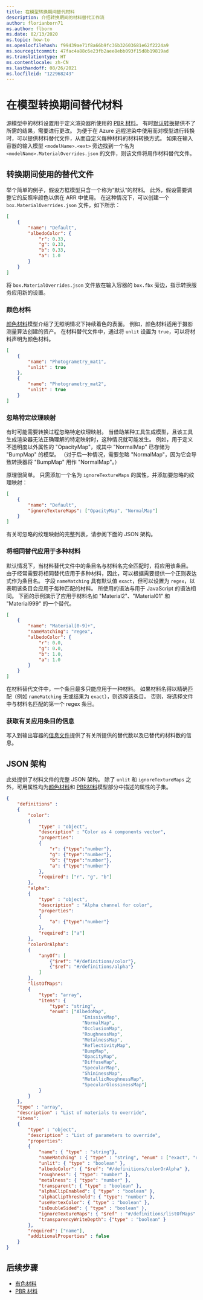 ```yaml
---
title: 在模型转换期间替代材料
description: 介绍转换期间的材料替代工作流
author: florianborn71
ms.author: flborn
ms.date: 02/13/2020
ms.topic: how-to
ms.openlocfilehash: f99439ae71f8a66b9fc36b32603681e62f2224a9
ms.sourcegitcommit: 47fac4a88c6e23fb2aee8ebb093f15d8b19819ad
ms.translationtype: HT
ms.contentlocale: zh-CN
ms.lasthandoff: 08/26/2021
ms.locfileid: "122968243"
---
```

# <a name="override-materials-during-model-conversion"></a>在模型转换期间替代材料

源模型中的材料设置用于定义渲染器所使用的 [PBR 材料](../../overview/features/pbr-materials.md)。
有时[默认转换](../../reference/material-mapping.md)提供不了所需的结果，需要进行更改。
为便于在 Azure 远程渲染中使用而对模型进行转换时，可以提供材料替代文件，从而自定义每种材料的材料转换方式。
如果在输入容器的输入模型 `<modelName>.<ext>` 旁边找到一个名为 `<modelName>.MaterialOverrides.json` 的文件，则该文件将用作材料替代文件。

## <a name="the-override-file-used-during-conversion"></a>转换期间使用的替代文件

举个简单的例子，假设方框模型只含一个称为“默认”的材料。
此外，假设需要调整它的反照率颜色以供在 ARR 中使用。
在这种情况下，可以创建一个 `box.MaterialOverrides.json` 文件，如下所示：

```json
[
    {
        "name": "Default",
        "albedoColor": {
            "r": 0.33,
            "g": 0.33,
            "b": 0.33,
            "a": 1.0
        }
    }
]
```

将 `box.MaterialOverrides.json` 文件放在输入容器的 `box.fbx` 旁边，指示转换服务应用新的设置。

### <a name="color-materials"></a>颜色材料

[颜色材料](../../overview/features/color-materials.md)模型介绍了无照明情况下持续着色的表面。
例如，颜色材料适用于摄影测量算法创建的资产。
在材料替代文件中，通过将 `unlit` 设置为 `true`，可以将材料声明为颜色材料。

```json
[
    {
        "name": "Photogrametry_mat1",
        "unlit" : true
    },
    {
        "name": "Photogrametry_mat2",
        "unlit" : true
    }
]
```

### <a name="ignore-specific-texture-maps"></a>忽略特定纹理映射

有时可能需要转换过程忽略特定纹理映射。 当借助某种工具生成模型，且该工具生成渲染器无法正确理解的特定映射时，这种情况就可能发生。 例如，用于定义不透明度以外属性的 "OpacityMap"，或其中 "NormalMap" 已存储为 "BumpMap" 的模型。 （对于后一种情况，需要忽略 "NormalMap"，因为它会导致转换器将 "BumpMap" 用作 "NormalMap"。）

原理很简单。 只需添加一个名为 `ignoreTextureMaps` 的属性，并添加要忽略的纹理映射：

```json
[
    {
        "name": "Default",
        "ignoreTextureMaps": ["OpacityMap", "NormalMap"]
    }
]
```

有关可忽略的纹理映射的完整列表，请参阅下面的 JSON 架构。

### <a name="applying-the-same-overrides-to-multiple-materials"></a>将相同替代应用于多种材料

默认情况下，当材料替代文件中的条目名与材料名完全匹配时，将应用该条目。
由于经常需要将相同替代应用于多种材料，因此，可以根据需要提供一个正则表达式作为条目名。
字段 `nameMatching` 具有默认值 `exact`，但可以设置为 `regex`，以表明该条目会应用于每种匹配的材料。
所使用的语法与用于 JavaScript 的语法相同。 下面的示例演示了应用于材料名如 "Material2"、"Material01" 和 "Material999" 的一个替代。

```json
[
    {
        "name": "Material[0-9]+",
        "nameMatching": "regex",
        "albedoColor": {
            "r": 0.0,
            "g": 0.0,
            "b": 1.0,
            "a": 1.0
        }
    }
]
```

在材料替代文件中，一个条目最多只能应用于一种材料。
如果材料名得以精确匹配（例如 `nameMatching` 无或结果为 `exact`），则选择该条目。
否则，将选择文件中与材料名匹配的第一个 regex 条目。

### <a name="getting-information-about-which-entries-applied"></a>获取有关应用条目的信息

写入到输出容器的[信息文件](get-information.md#information-about-a-converted-model-the-info-file)提供了有关所提供的替代数以及已替代的材料数的信息。

## <a name="json-schema"></a>JSON 架构

此处提供了材料文件的完整 JSON 架构。 除了 `unlit` 和 `ignoreTextureMaps` 之外，可用属性均为[颜色材料](../../overview/features/color-materials.md)和 [PBR材料](../../overview/features/pbr-materials.md)模型部分中描述的属性的子集。

```json
{
    "definitions" :
    {
        "color":
        {
            "type" : "object",
            "description" : "Color as 4 components vector",
            "properties":
            {
                "r": {"type":"number"},
                "g": {"type":"number"},
                "b": {"type":"number"},
                "a": {"type":"number"}
            },
            "required": ["r", "g", "b"]
        },
        "alpha":
        {
            "type" : "object",
            "description" : "Alpha channel for color",
            "properties":
            {
                "a": {"type":"number"}
            },
            "required": ["a"]
        },
        "colorOrAlpha":
        {
            "anyOf": [
                {"$ref": "#/definitions/color"},
                {"$ref": "#/definitions/alpha"}
            ]
        },
        "listOfMaps":
        {
            "type": "array",
            "items": {
                "type": "string",
                "enum": ["AlbedoMap",
                            "EmissiveMap",
                            "NormalMap",
                            "OcclusionMap",
                            "RoughnessMap",
                            "MetalnessMap",
                            "ReflectivityMap",
                            "BumpMap",
                            "OpacityMap",
                            "DiffuseMap",
                            "SpecularMap",
                            "ShininessMap",
                            "MetallicRoughnessMap",
                            "SpecularGlossinessMap"]
            }
        }
    },
    "type" : "array",
    "description" : "List of materials to override",
    "items":
    {
        "type" : "object",
        "description" : "List of parameters to override",
        "properties":
        {
            "name": { "type" : "string"},
            "nameMatching" : { "type" : "string", "enum" : ["exact", "regex"] },
            "unlit": { "type" : "boolean" },
            "albedoColor": { "$ref": "#/definitions/colorOrAlpha" },
            "roughness": { "type": "number" },
            "metalness": { "type": "number" },
            "transparent": { "type" : "boolean" },
            "alphaClipEnabled": { "type" : "boolean" },
            "alphaClipThreshold": { "type": "number" },
            "useVertexColor": { "type" : "boolean" },
            "isDoubleSided": { "type" : "boolean" },
            "ignoreTextureMaps": { "$ref" : "#/definitions/listOfMaps" },
            "transparencyWriteDepth": {"type" : "boolean" }
        },
        "required": ["name"],
        "additionalProperties" : false
    }
}
```

## <a name="next-steps"></a>后续步骤

* [有色材料](../../overview/features/color-materials.md)
* [PBR 材料](../../overview/features/pbr-materials.md)
